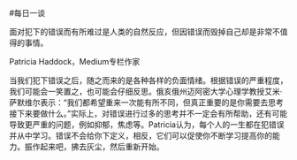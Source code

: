 #每日一谈

面对犯下的错误而有所难过是人类的自然反应，但因错误而毁掉自己却是非常不值得的事情。

Patricia Haddock，Medium专栏作家

当我们犯下错误之后，随之而来的是各种各样的负面情绪。根据错误的严重程度，我们可能会一笑置之，也可能会仔细反思。俄亥俄州迈阿密大学心理学教授艾米·萨默维尔表示：“我们都希望重来一次能有所不同，但真正重要的是你需要去思考接下来要做什么。”实际上，对错误进行过多的思考并不一定会有所帮助，还有可能导致更严重的问题，例如抑郁，焦虑等。Patricia认为，每个人的一生都在犯错误并从中学习。错误不会给你下定义，相反，它们可以促使你不断学习提高你的能力。振作起来吧，拂去灰尘，然后重新开始。
